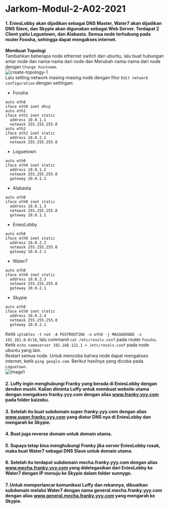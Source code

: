 # Jarkom-Modul-2-A02-2021

#### 1. EniesLobby akan dijadikan sebagai DNS Master, Water7 akan dijadikan DNS Slave, dan Skypie akan digunakan sebagai Web Server. Terdapat 2 Client yaitu Loguetown, dan Alabasta. Semua node terhubung pada router Foosha, sehingga dapat mengakses internet.
**Membuat Topologi**<br/>
Tambahkan beberapa node ethernet switch dan ubuntu, lalu buat hubungan antar node dan nama-nama dari node dan Merubah nama-nama dari node dengan `Change hostname`.<br/>
![create-topology-1](https://i.postimg.cc/Gth3jhhJ/image.png)<br/>
Lalu setting network masing-masing node dengan fitur `Edit network configuration` dengan settingan:
  - Foosha
  ```
  auto eth0
  iface eth0 inet dhcp
  auto eth1
  iface eth1 inet static
  	address 10.0.1.1
  	netmask 255.255.255.0
  auto eth2
  iface eth2 inet static
  	address 10.0.2.1
  	netmask 255.255.255.0
  ```
  - Loguetown
  ```
  auto eth0
  iface eth0 inet static
  	address 10.0.1.2
  	netmask 255.255.255.0
  	gateway 10.0.1.1
  ```
  - Alabasta
  ```
  auto eth0
  iface eth0 inet static
  	address 10.0.1.3
  	netmask 255.255.255.0
  	gateway 10.0.1.1
  ```
  - EniesLobby
  ```
  auto eth0
  iface eth0 inet static
  	address 10.0.2.2
  	netmask 255.255.255.0
  	gateway 10.0.2.1
  ```
  - Water7
  ```
  auto eth0
  iface eth0 inet static
  	address 10.0.2.3
  	netmask 255.255.255.0
  	gateway 10.0.2.1
  ```
  - Skypie
  ```
  auto eth0
  iface eth0 inet static
    address 10.0.2.4
    netmask 255.255.255.0
    gateway 10.0.2.1
  ```
Ketik `iptables -t nat -A POSTROUTING -o eth0 -j MASQUERADE -s 192.181.0.0/16`, lalu command `cat /etc/resolv.conf` pada router `Foosha`.<br/>
Ketik `echo nameserver 192.168.122.1 > /etc/resolv.conf` pada node ubuntu yang lain.<br/>
Restart semua node. Untuk mencoba bahwa node dapat mengakses internet, ketik `ping google.com`. Berikut hasilnya yang dicoba pada `Loguetown`.<br/>
![image1](https://i.postimg.cc/Y9tLJ7Cj/image.png)

#### 2. Luffy ingin menghubungi Franky yang berada di EniesLobby dengan denden mushi. Kalian diminta Luffy untuk membuat website utama dengan mengakses franky.yyy.com dengan alias www.franky.yyy.com pada folder kaizoku. 

#### 3. Setelah itu buat subdomain super.franky.yyy.com dengan alias www.super.franky.yyy.com yang diatur DNS nya di EniesLobby dan mengarah ke Skypie. 

#### 4. Buat juga reverse domain untuk domain utama. 

#### 5. Supaya tetap bisa menghubungi Franky jika server EniesLobby rusak, maka buat Water7 sebagai DNS Slave untuk domain utama. 

#### 6. Setelah itu terdapat subdomain mecha.franky.yyy.com dengan alias www.mecha.franky.yyy.com yang didelegasikan dari EniesLobby ke Water7 dengan IP menuju ke Skypie dalam folder sunnygo. 

#### 7. Untuk memperlancar komunikasi Luffy dan rekannya, dibuatkan subdomain melalui Water7 dengan nama general.mecha.franky.yyy.com dengan alias www.general.mecha.franky.yyy.com yang mengarah ke Skypie. 
